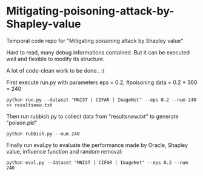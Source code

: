 # Mitigating-poisoning-attack-by-Shapley-value
Temporal code repo for "Mitigating poisoning attack by Shapley value"

Hard to read, many debug informations contained.
But it can be executed well and flexible to modify its structure.

A lot of code-clean work to be done.. :(


First execute run.py with parameters eps = 0.2, \#poisoning data = 0.2 * 360 = 240
```
python run.py --dataset "MNIST | CIFAR | ImageNet" --eps 0.2 --num 240 >> resultsnew.txt
```

Then run rubbish.py to collect data from "resultsnew.txt" to generate "poison.pkl"
```
python rubbish.py --num 240
```

Finally run eval.py to evaluate the performance made by Oracle, Shapley value, influence function and random removal:
```
python eval.py --dataset "MNIST | CIFAR | ImageNet" --eps 0.2 --num 240
```

